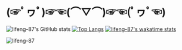 # (☞ﾟヮﾟ)☞☜(⌒▽⌒)☞☜(ﾟヮﾟ☜)


![lifeng-87's GitHub stats](https://github-readme-stats.vercel.app/api?username=lifeng-87&theme=dark)
[![Top Langs](https://github-readme-stats.vercel.app/api/top-langs/?username=lifeng-87&theme=dark&layout=compact&show_icons=true)](https://github.com/anuraghazra/github-readme-stats)
[![lifeng-87's wakatime stats](https://github-readme-stats.vercel.app/api/wakatime?lifeng87=willianrod)](https://github.com/anuraghazra/github-readme-stats)

<p><img align="center" src="https://custom-images.strikinglycdn.com/res/hrscywv4p/image/upload/c_limit,fl_lossy,h_9000,w_1200,f_auto,q_auto/1101858/647405_419702.jpeg" alt="lifeng-87" /></p>
